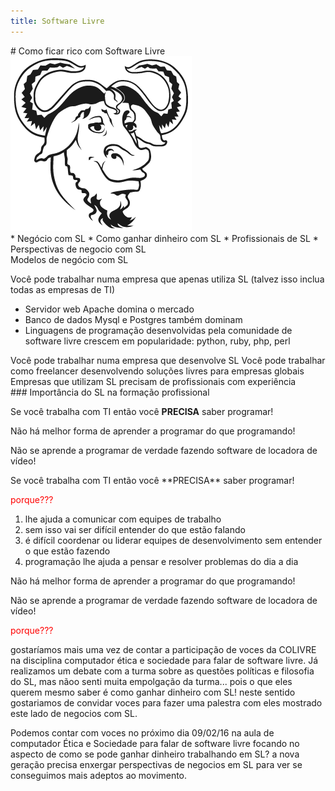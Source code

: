```yaml
---
title: Software Livre
---
```


<section data-background="#ffffff" data-background-transition="slide">
# Como ficar rico com Software Livre
<img src="files/gnu.png" />
</section>

<section>
* Negócio com SL
* Como ganhar dinheiro com SL
* Profissionais de SL
* Perspectivas de negocio com SL
</section>

<section>
Modelos de negócio com SL

Você pode trabalhar numa empresa que apenas utiliza SL (talvez isso inclua todas as empresas de TI)

* Servidor web Apache domina o mercado
* Banco de dados Mysql e Postgres também dominam
* Linguagens de programação desenvolvidas pela comunidade de software livre crescem em popularidade: python, ruby, php, perl
</section>

<section>
Você pode trabalhar numa empresa que desenvolve SL
Você pode trabalhar como freelancer desenvolvendo soluções livres para empresas globais
Empresas que utilizam SL precisam de profissionais com experiência

</section>

<section>
### Importância do SL na formação profissional

Se você trabalha com TI então você **PRECISA** saber programar!

Não há melhor forma de aprender a programar do que programando!

Não se aprende a programar de verdade fazendo software de locadora de vídeo!
</section>

<section>
Se você trabalha com TI então você **PRECISA** saber programar!

<span style="color:red">porque???</span>

1. lhe ajuda a comunicar com equipes de trabalho
1. sem isso vai ser difícil entender do que estão falando
1. é difícil coordenar ou liderar equipes de desenvolvimento sem entender o que estão fazendo
1. programação lhe ajuda a pensar e resolver problemas do dia a dia

</section>

<section>
Não há melhor forma de aprender a programar do que programando!

Não se aprende a programar de verdade fazendo software de locadora de vídeo!

<span style="color:red">porque???</span>

</section>

<section>
</section>

<section>
gostaríamos mais uma vez de contar a participação de voces da COLIVRE na disciplina computador ética e sociedade para falar de software livre. Já realizamos um debate com a turma sobre as questões políticas e filosofia do SL, mas nãoo senti muita empolgação da turma... pois o que eles querem mesmo saber é como ganhar dinheiro com SL! neste sentido gostariamos de convidar voces para fazer uma palestra com eles mostrado este lado de negocios com SL. 

Podemos contar com voces no próximo dia 09/02/16 na aula de computador Ética e Sociedade para falar de software livre focando no aspecto de como se pode ganhar dinheiro trabalhando em SL? a nova geração  precisa enxergar perspectivas de negocios em SL para ver se conseguimos mais adeptos ao movimento.
</section>

